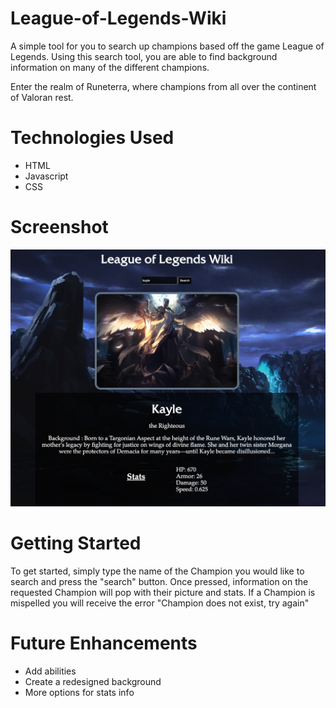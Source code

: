 # League-of-Legends-Wiki

A simple tool for you to search up champions based off the game League of Legends. Using this search tool, you are able to find background information on many of the different champions.

Enter the realm of Runeterra, where champions from all over the continent of Valoran rest. 

# Technologies Used

- HTML
- Javascript
- CSS

# Screenshot

![](images/LOL-Screenshot.png)

# Getting Started

To get started, simply type the name of the Champion you would like to search and press the "search" button. Once pressed, information on the requested Champion will pop with their picture and stats. If a Champion is mispelled you will receive the error "Champion does not exist, try again"

# Future Enhancements

- Add abilities
- Create a redesigned background
- More options for stats info